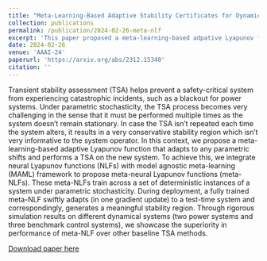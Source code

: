 ```yaml
---
title: "Meta-Learning-Based Adaptive Stability Certificates for Dynamical Systems"
collection: publications
permalink: /publication/2024-02-26-meta-nlf
excerpt: 'This paper proposed a meta-learning-based adpative Lyapunov function that swiftly adpats to any test-time instances of a dynamical system with parametric uncertainty.'
date: 2024-02-26
venue: 'AAAI-24'
paperurl: 'https://arxiv.org/abs/2312.15340'
citation: ''
---
```

 Transient stability assessment (TSA) helps prevent a safety-critical system from experiencing catastrophic incidents, such as a blackout for power systems. Under parametric stochasticity, the TSA process becomes very challenging in the sense that it must be performed multiple times as the system doesn’t remain stationary. In case the TSA isn’t repeated each time the system alters, it results in a very conservative stability region which isn’t very informative to the system operator. In this context, we propose a meta-learning-based adaptive Lyapunov function that adapts to any parametric shifts and performs a TSA on the new system. To achieve this, we integrate neural Lyapunov functions (NLFs) with model agnostic meta-learning (MAML) framework to propose meta-neural Lyapunov functions (meta-NLFs). These meta-NLFs train across a set of deterministic instances of a system under parametric stochasticity. During deployment, a fully trained meta-NLF swiftly adapts (in one gradient update) to a test-time system and correspondingly, generates a meaningful stability region. Through rigorous simulation results on different dynamical systems (two power systems and three benchmark control systems), we showcase the superiority in performance of meta-NLF over other baseline TSA methods.
 
[Download paper here](https://arxiv.org/abs/2312.15340)

